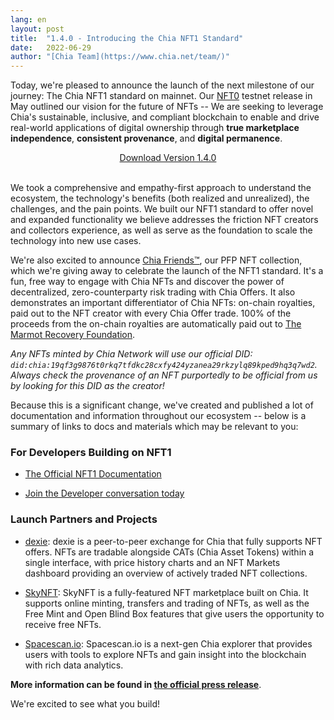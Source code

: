 ```yaml
---
lang: en
layout: post
title:  "1.4.0 - Introducing the Chia NFT1 Standard"
date:   2022-06-29
author: "[Chia Team](https://www.chia.net/team/)"
---
```


Today, we're pleased to announce the launch of the next milestone of our journey: The Chia NFT1 standard on mainnet. Our [NFT0](https://www.chia.net/2022/05/11/our-vision-for-chia-nfts.en.html) testnet release in May outlined our vision for the future of NFTs -- We are seeking to leverage Chia's sustainable, inclusive, and compliant blockchain to enable and drive real-world applications of digital ownership through **true marketplace independence**, **consistent provenance**, and **digital permanence**.

<p style="text-align: center;"><a class="button primary-button" href="/download" target="_blank">Download Version 1.4.0</a></p>
<br  />
We took a comprehensive and empathy-first approach to understand the ecosystem, the technology's benefits (both realized and unrealized), the challenges, and the pain points. We built our NFT1 standard to offer novel and expanded functionality we believe addresses the friction NFT creators and collectors experience, as well as serve as the foundation to scale the technology into new use cases.

We're also excited to announce [Chia Friends™](http://www.chiafriends.xyz/), our PFP NFT collection, which we're giving away to celebrate the launch of the NFT1 standard. It's a fun, free way to engage with Chia NFTs and discover the power of decentralized, zero-counterparty risk trading with Chia Offers. It also demonstrates an important differentiator of Chia NFTs: on-chain royalties, paid out to the NFT creator with every Chia Offer trade. 100% of the proceeds from the on-chain royalties are automatically paid out to [The Marmot Recovery Foundation](https://marmots.org).

_Any NFTs minted by Chia Network will use our official DID: `did:chia:19qf3g9876t0rkq7tfdkc28cxfy424yzanea29rkzylq89kped9hq3q7wd2`. Always check the provenance of an NFT purportedly to be official from us by looking for this DID as the creator!_

Because this is a significant change, we've created and published a lot of documentation and information throughout our ecosystem -- below is a summary of links to docs and materials which may be relevant to you:


<h3>For Developers Building on NFT1</h3>

-   [The Official NFT1 Documentation](https://devs.chia.net/guides/nft-developer-guide)

-   [Join the Developer conversation today](https://developers.chia.net/c/nfts)


<h3>Launch Partners and Projects</h3>

-   [dexie](https://dexie.space/): dexie is a peer-to-peer exchange for Chia that fully supports NFT offers. NFTs are tradable alongside CATs (Chia Asset Tokens) within a single interface, with price history charts and an NFT Markets dashboard providing an overview of actively traded NFT collections.

-   [SkyNFT](https://skynft.org/): SkyNFT is a fully-featured NFT marketplace built on Chia. It supports online minting, transfers and trading of NFTs, as well as the Free Mint and Open Blind Box features that give users the opportunity to receive free NFTs.

-   [Spacescan.io](https://www.spacescan.io/): Spacescan.io is a next-gen Chia explorer that provides users with tools to explore NFTs and gain insight into the blockchain with rich data analytics.

**More information can be found in [the official press release](https://www.businesswire.com/news/home/20220629005363/en/Chia-Launches-Innovative-Expanded-NFT-Functionality-in-NFT1-Standard)**.

We're excited to see what you build!